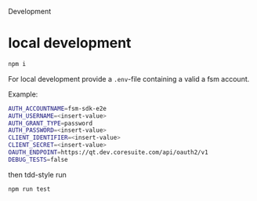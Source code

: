 Development

# local development

```bash
npm i 
````

For local development provide a `.env`-file containing a valid a fsm account.

Example:
```bash
AUTH_ACCOUNTNAME=fsm-sdk-e2e
AUTH_USERNAME=<insert-value>
AUTH_GRANT_TYPE=password
AUTH_PASSWORD=<insert-value>
CLIENT_IDENTIFIER=<insert-value>
CLIENT_SECRET=<insert-value>
OAUTH_ENDPOINT=https://qt.dev.coresuite.com/api/oauth2/v1
DEBUG_TESTS=false
```

then tdd-style run

```bash 
npm run test
```